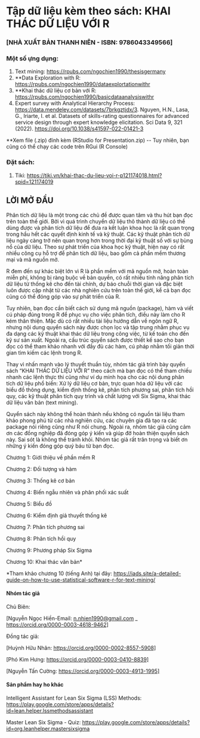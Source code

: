 # Tập dữ liệu kèm theo sách: KHAI THÁC DỮ LIỆU VỚI R
### [NHÀ XUẤT BẢN THANH NIÊN - ISBN: 9786043349566]

### Một số ựng dụng:
1. Text mining: https://rpubs.com/ngochien1990/thesisgermany
2. **Data Exploration with R: https://rpubs.com/ngochien1990/dataexplortationwithr
3. **Khai thác dữ liệu cơ bản với R: https://rpubs.com/ngochien1990/basicdataanalysiswithr
4. Expert survey with Analytical Hierarchy Process: https://data.mendeley.com/datasets/7brkgztjdx/3. Nguyen, H.N., Lasa, G., Iriarte, I. et al. Datasets of skills-rating questionnaires for advanced service design through expert knowledge elicitation. Sci Data 9, 321 (2022). https://doi.org/10.1038/s41597-022-01421-3

**Xem file (.zip) đính kèm (RStudio for Presentation.zip) -- Tuy nhiên, bạn cũng có thể chạy các code trên RGui (R Console)

### Đặt sách:
1. Tiki: https://tiki.vn/khai-thac-du-lieu-voi-r-p121174018.html?spid=121174019

## LỜI MỞ ĐẦU

Phân tích dữ liệu là một trong các chủ đề được quan tâm và thu hút bạn đọc trên toàn thế giới. Bởi vì quá trình chuyển dữ liệu thô thành dữ liệu có thể dùng được và phân tích dữ liệu để đưa ra kết luận khoa học là rất quan trọng trong hầu hết các quyết định kinh tế và kỹ thuật. Các kỹ thuật phân tích dữ liệu ngày càng trở nên quan trọng hơn trong thời đại kỹ thuật số với sự bùng nổ của dữ liệu. Theo sự phát triển của khoa học kỹ thuật, hiện nay có rất nhiều công cụ hỗ trợ để phân tích dữ liệu, bao gồm cả phần mềm thương mại và mã nguồn mở.

R đem đến sự khác biệt lớn vì R là phần mềm với mã nguồn mở, hoàn toàn miễn phí, không bị ràng buộc về bản quyền, có rất nhiều tính năng phân tích dữ liệu từ thống kê cho đến tài chính, dự báo chuỗi thời gian và đặc biệt luôn được cập nhật từ các nhà nghiên cứu trên toàn thế giới, kể cả bạn đọc cũng có thể đóng góp vào sự phát triển của R.

Tuy nhiên, bạn đọc cần biết cách sử dụng mã nguồn (package), hàm và viết cú pháp đúng trong R để phục vụ cho việc phân tích, điều này làm cho R kém thân thiện. Mặc dù có rất nhiều tài liệu hướng dẫn về ngôn ngữ R, nhưng nội dung quyển sách này được chọn lọc và tập trung nhằm phục vụ đa dạng các kỹ thuật khai thác dữ liệu trong công việc, từ kế toán cho đến kỹ sư sản xuất. Ngoài ra, cấu trúc quyển sách được thiết kế sao cho bạn đọc có thể tham khảo nhanh với đầy đủ các hàm, cú pháp nhằm tối giản thời gian tìm kiếm các lệnh trong R.

Thay vì nhấn mạnh vào lý thuyết thuần túy, nhóm tác giả trình bày quyển sách “KHAI THÁC DỮ LIỆU VỚI R” theo cách mà bạn đọc có thể tham chiếu nhanh các lệnh thực thi cũng như ví dụ minh họa cho các nội dung phân tích dữ liệu phổ biến: Xử lý dữ liệu cơ bản, trực quan hóa dữ liệu với các biểu đồ thông dụng, kiểm định thống kê, phân tích phương sai, phân tích hồi quy, các kỹ thuật phân tích quy trình và chất lượng với Six Sigma, khai thác dữ liệu văn bản (text mining).

Quyển sách này không thể hoàn thành nếu không có nguồn tài liệu tham khảo phong phú từ các nhà nghiên cứu, các chuyên gia đã tạo ra các package nói riêng cũng như R nói chung. Ngoài ra, nhóm tác giả cũng cảm ơn các đồng nghiệp đã đóng góp ý kiến và giúp đỡ hoàn thiện quyển sách này. Sai sót là không thể tránh khỏi. Nhóm tác giả rất trân trọng và biết ơn những ý kiến đóng góp quý báu từ bạn đọc.

Chương 1: Giới thiệu về phần mềm R

Chương 2: Đối tượng và hàm

Chương 3: Thống kê cơ bản

Chương 4: Biến ngẫu nhiên và phân phối xác suất

Chương 5: Biểu đồ 

Chương 6: Kiểm định giả thuyết thống kê

Chương 7: Phân tích phương sai

Chương 8: Phân tích hồi quy

Chương 9: Phương pháp Six Sigma

Chương 10: Khai thác văn bản*

*Tham khảo chương 10 (tiếng Anh) tại đây: https://iads.site/a-detailed-guide-on-how-to-use-statistical-software-r-for-text-mining/

#### Nhóm tác giả

Chủ Biên: 

[Nguyễn Ngọc Hiền-Email: n.nhien1990@gmail.com _ https://orcid.org/0000-0003-4618-9462]

Đồng tác giả:

[Huỳnh Hữu Nhân: https://orcid.org/0000-0002-8557-5908]

[Phó Kim Hưng: https://orcid.org/0000-0003-0410-8839]

[Nguyễn Tấn Cường: https://orcid.org/0000-0003-4913-1995]

#### Sản phẩm hay ho khác

Intelligent Assistant for Lean Six Sigma (LSS) Methods: https://play.google.com/store/apps/details?id=lean.helper.lssmethodsassistant

Master Lean Six Sigma - Quiz: https://play.google.com/store/apps/details?id=org.leanhelper.mastersixsigma
